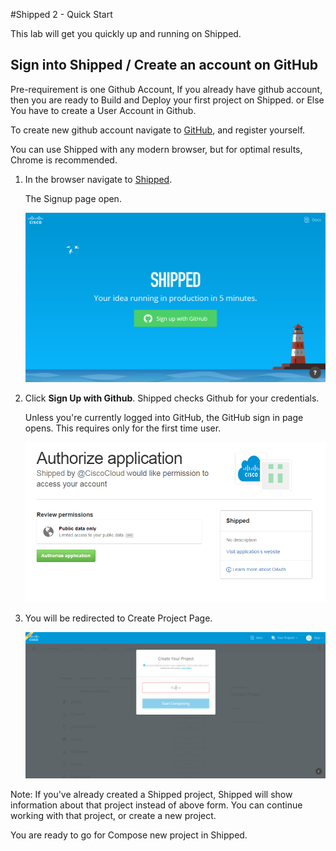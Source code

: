 #Shipped 2 - Quick Start

This lab will get you quickly up and running on Shipped.

## Sign into Shipped / Create an account on GitHub

Pre-requirement is one Github Account, If you already have github account, then you are ready to Build and Deploy your first project on Shipped.
or Else You have to create a User Account in Github.

To create new github account navigate to <a href="https://github.com/join" target="_blank">GitHub</a>, and register yourself. 
     
You can use Shipped with any modern browser, but for optimal results, Chrome is recommended.

1. In the browser navigate to <a href="https://ciscoshipped.io/" target="_blank">Shipped</a>.

	 The Signup page open. 

	![](assets/1_1.png)
    
2. Click **Sign Up with Github**. Shipped checks Github for your credentials.

    Unless you're currently logged into GitHub, the GitHub sign in page opens. This requires only for the first time user.
    
    ![](assets/1_2.PNG)
    
3. You will be redirected to Create Project Page.

    ![](assets/1_3.PNG)

Note: If you've already created a Shipped project, Shipped will show information about that project instead of above form. You can continue working with that project, or create a new project.

You are ready to go for Compose new project in Shipped.